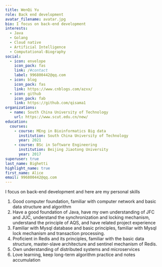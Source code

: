 ```yaml
---
title: WenQi Yu
role: Back end development
avatar_filename: avatar.jpg
bio: I focus on back-end development
interests:
  - Java
  - Golang
  - Cloud native
  - Artificial Intelligence
  - Computational-Biography
social:
  - icon: envelope
    icon_pack: fas
    link: /#contact
    label: 996800442@qq.com
  - icon: blog
    icon_pack: fas
    link: https://www.cnblogs.com/azxx/
  - icon: github
    icon_pack: fab
    link: https://github.com/qisama1
organizations:
  - name: South China University of Technology
    url: https://www.scut.edu.cn/new/
education:
  courses:
    - course: MEng in Bioinformatics Big data
      institution: South China University of Technology
      year: 2021
    - course: BSc in Software Engineering
      institution: Beijing Jiaotong University
      year: 2017
superuser: true
last_name: Bighetti
highlight_name: true
first_name: Alice
email: 996800442@qq.com
---
```



I focus on back-end development and here are my personal skills

1. Good computer foundation, familiar with computer network and basic data structure and algorithm
2. Have a good foundation of Java, have my own understanding of JFC and JUC, understand the synchronization and locking mechanism, understand the principle of AQS, and have related project experience
3. Familiar with Mysql database and basic principles, familiar with Mysql lock mechanism and transaction processing.
4. Proficient in Redis and its principles, familiar with the basic data structure, master-slave architecture and sentinel mechanism of Redis.
5. Own understanding of distributed systems and microservices
6. Love learning, keep long-term algorithm practice and notes accumulation